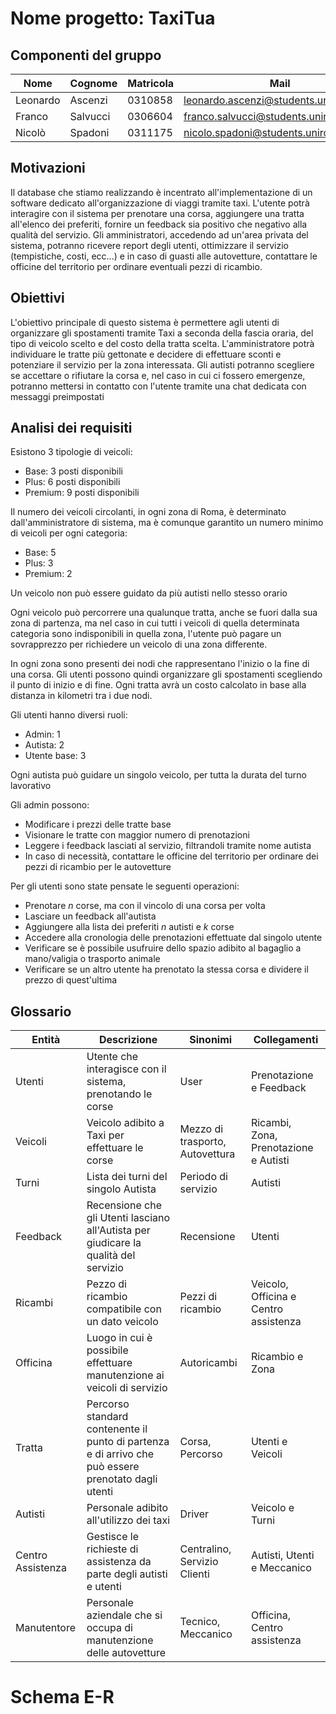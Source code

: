 # Nome progetto: TaxiTua

## Componenti del gruppo
| Nome     | Cognome  | Matricola | Mail                                  |
| -------- | -------- | --------- | ------------------------------------- |
| Leonardo | Ascenzi  | 0310858   | leonardo.ascenzi@students.uniroma2.eu |
| Franco   | Salvucci | 0306604   | franco.salvucci@students.uniroma2.eu  |
| Nicolò   | Spadoni  | 0311175   | nicolo.spadoni@students.uniroma2.eu   |         |          |           |                                       |

## Motivazioni
Il database che stiamo realizzando è incentrato all'implementazione di un software dedicato all'organizzazione di viaggi tramite taxi.
L'utente potrà interagire con il sistema per prenotare una corsa, aggiungere una tratta all'elenco dei preferiti, fornire un feedback sia positivo che negativo alla qualità del servizio. 
Gli amministratori, accedendo ad un'area privata del sistema, potranno ricevere report degli utenti, ottimizzare il servizio (tempistiche, costi, ecc...) e in caso di guasti alle autovetture, contattare le officine del territorio per ordinare eventuali pezzi di ricambio.

## Obiettivi
L'obiettivo principale di questo sistema è permettere agli utenti di organizzare gli spostamenti tramite Taxi a seconda della fascia oraria, del tipo di veicolo scelto e del costo della tratta scelta.
L'amministratore potrà individuare le tratte più gettonate e decidere di effettuare sconti e potenziare il servizio per la zona interessata. 
Gli autisti potranno scegliere se accettare o rifiutare la corsa e, nel caso in cui ci fossero emergenze, potranno mettersi in contatto con l'utente tramite una chat dedicata con messaggi preimpostati

## Analisi dei requisiti
Esistono 3 tipologie di veicoli:
- Base: 3 posti disponibili
- Plus: 6 posti disponibili
- Premium: 9 posti disponibili

Il numero dei veicoli circolanti, in ogni zona di Roma, è determinato dall'amministratore di sistema, ma è comunque garantito un numero minimo di veicoli per ogni categoria:
- Base: 5
- Plus: 3
- Premium: 2

Un veicolo non può essere guidato da più autisti nello stesso orario

Ogni veicolo può percorrere una qualunque tratta, anche se fuori dalla sua zona di partenza, ma nel caso in cui tutti i veicoli di quella determinata categoria sono indisponibili in quella zona, l'utente può pagare un sovrapprezzo per richiedere un veicolo di una zona differente.

In ogni zona sono presenti dei nodi che rappresentano l'inizio o la fine di una corsa. Gli utenti possono quindi organizzare gli spostamenti scegliendo il punto di inizio e di fine. Ogni tratta avrà un costo calcolato in base alla distanza in kilometri tra i due nodi. 

Gli utenti hanno diversi ruoli:
- Admin: 1
- Autista: 2
- Utente base: 3

Ogni autista può guidare un singolo veicolo, per tutta la durata del turno lavorativo

Gli admin possono:
- Modificare i prezzi delle tratte base
- Visionare le tratte con maggior numero di prenotazioni
- Leggere i feedback lasciati al servizio, filtrandoli tramite nome autista
- In caso di necessità, contattare le officine del territorio per ordinare dei pezzi di ricambio per le autovetture

Per gli utenti sono state pensate le seguenti operazioni:
- Prenotare $n$ corse, ma con il vincolo di una corsa per volta
- Lasciare un feedback all'autista
- Aggiungere alla lista dei preferiti $n$ autisti e $k$ corse
- Accedere alla cronologia delle prenotazioni effettuate dal singolo utente
- Verificare se è possibile usufruire dello spazio adibito al bagaglio a mano/valigia o trasporto animale
- Verificare se un altro utente ha prenotato la stessa corsa e dividere il prezzo di quest'ultima

## Glossario

| Entità            | Descrizione                                                                                         | Sinonimi                        | Collegamenti                          |
| ----------------- | --------------------------------------------------------------------------------------------------- | ------------------------------- | ------------------------------------- |
| Utenti            | Utente che interagisce con il sistema, prenotando le corse                                          | User                            | Prenotazione e Feedback               |
| Veicoli           | Veicolo adibito a Taxi per effettuare le corse                                                      | Mezzo di trasporto, Autovettura | Ricambi, Zona, Prenotazione e Autisti |
| Turni             | Lista dei turni del singolo Autista                                                                 | Periodo di servizio             | Autisti                               |
| Feedback          | Recensione che gli Utenti lasciano all'Autista per giudicare la qualità del servizio                | Recensione                      | Utenti                                |
| Ricambi           | Pezzo di ricambio compatibile con un dato veicolo                                                   | Pezzi di ricambio               | Veicolo, Officina e Centro assistenza |
| Officina          | Luogo in cui è possibile effettuare manutenzione ai veicoli di servizio                             | Autoricambi                     | Ricambio e Zona                       |
| Tratta            | Percorso standard contenente il punto di partenza e di arrivo che può essere prenotato dagli utenti | Corsa, Percorso                 | Utenti e Veicoli                      |
| Autisti           | Personale adibito all'utilizzo dei taxi                                                             | Driver                          | Veicolo e Turni                       |
| Centro Assistenza | Gestisce le richieste di assistenza da parte degli autisti e utenti                                 | Centralino, Servizio Clienti    | Autisti, Utenti e Meccanico           |
| Manutentore       | Personale aziendale che si occupa di manutenzione delle autovetture                                 | Tecnico, Meccanico              | Officina, Centro assistenza           |

# Schema E-R